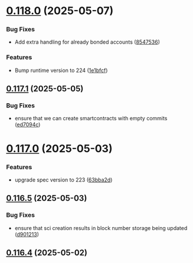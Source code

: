 # [0.118.0](https://github.com/spaceandtimefdn/sxt-node-archive/compare/v0.117.1...v0.118.0) (2025-05-07)


### Bug Fixes

* Add extra handling for already bonded accounts ([8547536](https://github.com/spaceandtimefdn/sxt-node-archive/commit/8547536196a19857e82f9433d80757c31636b045))


### Features

* Bump runtime version to 224 ([1e1bfcf](https://github.com/spaceandtimefdn/sxt-node-archive/commit/1e1bfcfd0e4d3f028c212325c69c73e036a7fc32))



## [0.117.1](https://github.com/spaceandtimefdn/sxt-node-archive/compare/v0.117.0...v0.117.1) (2025-05-05)


### Bug Fixes

* ensure that we can create smartcontracts with empty commits ([ed7094c](https://github.com/spaceandtimefdn/sxt-node-archive/commit/ed7094c8fb301afbc18f39164d13d23fc31287fe))



# [0.117.0](https://github.com/spaceandtimefdn/sxt-node-archive/compare/v0.116.5...v0.117.0) (2025-05-03)


### Features

* upgrade spec version to 223 ([63bba2d](https://github.com/spaceandtimefdn/sxt-node-archive/commit/63bba2dada8574bbf8fecfcf05a93efd33c965f1))



## [0.116.5](https://github.com/spaceandtimefdn/sxt-node-archive/compare/v0.116.4...v0.116.5) (2025-05-03)


### Bug Fixes

* ensure that sci creation results in block number storage being updated ([d901213](https://github.com/spaceandtimefdn/sxt-node-archive/commit/d901213fbc47b8f896794bc79ffe01e6641e8b9b))



## [0.116.4](https://github.com/spaceandtimefdn/sxt-node-archive/compare/v0.116.3...v0.116.4) (2025-05-02)



